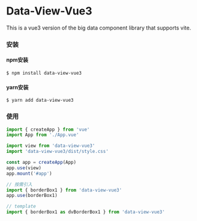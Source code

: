 # Data-View-Vue3
This is a vue3 version of the big data component library that supports vite.

### 安装

#### npm安装
```shell
$ npm install data-view-vue3
```
#### yarn安装
```shell
$ yarn add data-view-vue3
```

### 使用

```js
import { createApp } from 'vue'
import App from './App.vue'

import view from 'data-view-vue3'
import 'data-view-vue3/dist/style.css'

const app = createApp(App)
app.use(view)
app.mount('#app')

// 按需引入
import { borderBox1 } from 'data-view-vue3'
app.use(borderBox1)

// template
import { borderBox1 as dvBorderBox1 } from 'data-view-vue3'
```